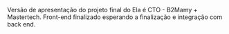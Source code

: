 Versão de apresentação do projeto final do Ela é CTO - B2Mamy + Mastertech.
Front-end finalizado esperando a finalização e integração com back end. 
